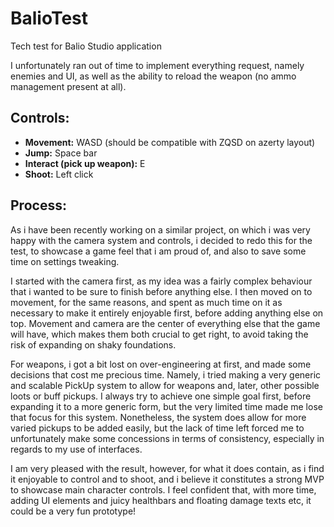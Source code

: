 # BalioTest
Tech test for Balio Studio application

I unfortunately ran out of time to implement everything request, namely enemies and UI, as well as the ability to reload the weapon (no ammo management present at all).


## Controls:

- **Movement:** WASD (should be compatible with ZQSD on azerty layout) 
- **Jump:** Space bar 
- **Interact (pick up weapon):** E 
- **Shoot:** Left click 


## Process:

As i have been recently working on a similar project, on which i was very happy with the camera system and controls, i decided to redo this for the test, to showcase a game feel that i am proud of, and also to save some time on settings tweaking.

I started with the camera first, as my idea was a fairly complex behaviour that i wanted to be sure to finish before anything else.
I then moved on to movement, for the same reasons, and spent as much time on it as necessary to make it entirely enjoyable first, before adding anything else on top. Movement and camera are the center of everything else that the game will have, which makes them both crucial to get right, to avoid taking the risk of expanding on shaky foundations.

For weapons, i got a bit lost on over-engineering at first, and made some decisions that cost me precious time. Namely, i tried making a very generic and scalable PickUp system to allow for weapons and, later, other possible loots or buff pickups. I always try to achieve one simple goal first, before expanding it to a more generic form, but the very limited time made me lose that focus for this system.
Nonetheless, the system does allow for more varied pickups to be added easily, but the lack of time left forced me to unfortunately make some concessions in terms of consistency, especially in regards to my use of interfaces.

I am very pleased with the result, however, for what it does contain, as i find it enjoyable to control and to shoot, and i believe it constitutes a strong MVP to showcase main character controls. I feel confident that, with more time, adding UI elements and juicy healthbars and floating damage texts etc, it could be a very fun prototype!
